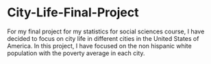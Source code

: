 # City-Life-Final-Project
For my final project for my statistics for social sciences course, I have decided to focus on city life in different cities in the United States of America. In this project, I have focused on the non hispanic white population with the poverty average in each city.
